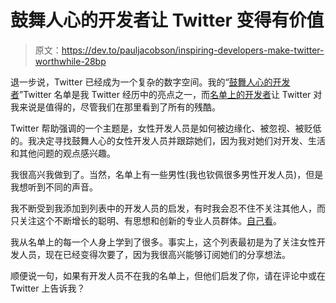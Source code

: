# 鼓舞人心的开发者让 Twitter 变得有价值

> 原文：<https://dev.to/pauljacobson/inspiring-developers-make-twitter-worthwhile-28bp>

退一步说，Twitter 已经成为一个复杂的数字空间。我的“[鼓舞人心的开发者](https://twitter.com/pauljacobson/lists/inspiring-developers)”Twitter 名单是我 Twitter 经历中的亮点之一，而[名单上的开发者](https://twitter.com/pauljacobson/lists/inspiring-developers/members)让 Twitter 对我来说是值得的，尽管我们在那里看到了所有的残酷。

Twitter 帮助强调的一个主题是，女性开发人员是如何被边缘化、被忽视、被贬低的。我决定寻找鼓舞人心的女性开发人员并跟踪她们，因为我对她们对开发、生活和其他问题的观点感兴趣。

我很高兴我做到了。当然，名单上有一些男性(我也钦佩很多男性开发人员)，但是我想听到不同的声音。

我不断受到我添加到列表中的开发人员的启发，有时我会忍不住不关注其他人，而只关注这个不断增长的聪明、有思想和创新的专业人员群体。[自己看](https://twitter.com/pauljacobson/lists/inspiring-developers)。

我从名单上的每一个人身上学到了很多。事实上，这个列表最初是为了关注女性开发人员，现在已经变得次要了，因为我很高兴能够订阅她们的分享想法。

顺便说一句，如果有开发人员不在我的名单上，但他们启发了你，请在评论中或在 Twitter 上告诉我？
